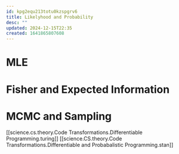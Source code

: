 ```yaml
---
id: kpg2equ213totu0kzspgrv6
title: Likelyhood and Probability
desc: ""
updated: 2024-12-15T22:35
created: 1641865807608
---
```

# MLE

# Fisher and Expected Information

# MCMC and Sampling

[[science.cs.theory.Code Transformations.Differentiable Programming.turing]]
[[science.CS.theory.Code Transformations.Differentiable and Probabalistic Programming.stan]]

